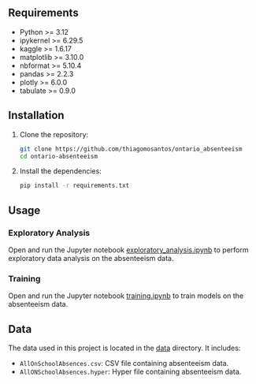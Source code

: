 
## Requirements

- Python >= 3.12
- ipykernel >= 6.29.5
- kaggle >= 1.6.17
- matplotlib >= 3.10.0
- nbformat >= 5.10.4
- pandas >= 2.2.3
- plotly >= 6.0.0
- tabulate >= 0.9.0

## Installation

1. Clone the repository:
    ```sh
    git clone https://github.com/thiagomosantos/ontario_absenteeism
    cd ontario-absenteeism
    ```

2. Install the dependencies:
    ```sh
    pip install -r requirements.txt
    ```

## Usage

### Exploratory Analysis

Open and run the Jupyter notebook [exploratory_analysis.ipynb](http://_vscodecontentref_/7) to perform exploratory data analysis on the absenteeism data.

### Training

Open and run the Jupyter notebook [training.ipynb](http://_vscodecontentref_/8) to train models on the absenteeism data.

## Data

The data used in this project is located in the [data](http://_vscodecontentref_/9) directory. It includes:
- `AllOnSchoolAbsences.csv`: CSV file containing absenteeism data.
- `AllONSchoolAbsences.hyper`: Hyper file containing absenteeism data.